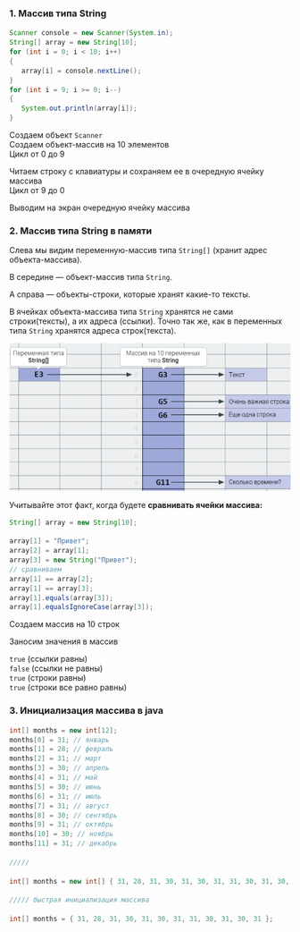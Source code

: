 
### 1. Массив типа String

```java
Scanner console = new Scanner(System.in);
String[] array = new String[10];
for (int i = 0; i < 10; i++)
{
   array[i] = console.nextLine();
}
for (int i = 9; i >= 0; i--)
{
   System.out.println(array[i]);
}
```

Создаем объект `Scanner`  
Создаем объект-массив на 10 элементов  
Цикл от 0 до 9  
  
Читаем строку с клавиатуры и сохраняем ее в очередную ячейку массива  
Цикл от 9 до 0  
  
Выводим на экран очередную ячейку массива

### 2. Массив типа String в памяти

Слева мы видим переменную-массив типа `String[]` (хранит адрес объекта-массива).

В середине — объект-массив типа `String`.

А справа — объекты-строки, которые хранят какие-то тексты.

В ячейках объекта-массива типа `String` хранятся не сами строки(тексты), а их адреса (ссылки). Точно так же, как в переменных типа `String` хранятся адреса строк(текста).

![Pasted image 20230320171157.png](..%2Fimg%2Flevel6%2FPasted%20image%2020230320171157.png)

Учитывайте этот факт, когда будете **сравнивать ячейки массива:**
```java
String[] array = new String[10];

array[1] = "Привет";
array[2] = array[1];
array[3] = new String("Привет");
// сравниваем
array[1] == array[2];
array[1] == array[3];
array[1].equals(array[3]);
array[1].equalsIgnoreCase(array[3]);
```

Создаем массив на 10 строк  
  
Заносим значения в массив  
  
  
  
`true` (ссылки равны)  
`false` (ссылки не равны)  
`true` (строки равны)  
`true` (строки все равно равны)


### 3. Инициализация массива в java

```Java
int[] months = new int[12];  
months[0] = 31; // январь  
months[1] = 28; // февраль  
months[2] = 31; // март  
months[3] = 30; // апрель  
months[4] = 31; // май  
months[5] = 30; // июнь  
months[6] = 31; // июль  
months[7] = 31; // август  
months[8] = 30; // сентябрь  
months[9] = 31; // октябрь  
months[10] = 30; // ноябрь  
months[11] = 31; // декабрь

/////

int[] months = new int[] { 31, 28, 31, 30, 31, 30, 31, 31, 30, 31, 30, 31 };

///// быстрая инициализация массива

int[] months = { 31, 28, 31, 30, 31, 30, 31, 31, 30, 31, 30, 31 };
```